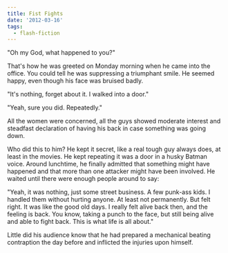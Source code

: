 ```yaml
---
title: Fist Fights
date: '2012-03-16'
tags:
  - flash-fiction
---
```


"Oh my God, what happened to you?"

That's how he was greeted on Monday morning when he came into the office. You
could tell he was suppressing a triumphant smile. He seemed happy, even though
his face was bruised badly.

<!-- truncate -->

"It's nothing, forget about it. I walked into a door."

"Yeah, sure you did. Repeatedly."

All the women were concerned, all the guys showed moderate interest and
steadfast declaration of having his back in case something was going down.

Who did this to him? He kept it secret, like a real tough guy always does, at
least in the movies. He kept repeating it was a door in a husky Batman voice.
Around lunchtime, he finally admitted that something might have happened and
that more than one attacker might have been involved. He waited until there were
enough people around to say:

"Yeah, it was nothing, just some street business. A few punk-ass kids. I handled
them without hurting anyone. At least not permanently. But felt right. It was
like the good old days. I really felt alive back then, and the feeling is back.
You know, taking a punch to the face, but still being alive and able to fight
back. This is what life is all about."

Little did his audience know that he had prepared a mechanical beating
contraption the day before and inflicted the injuries upon himself.
